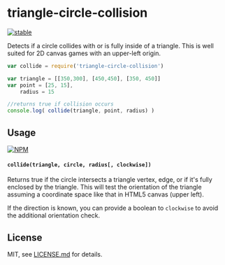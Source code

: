 # triangle-circle-collision

[![stable](http://badges.github.io/stability-badges/dist/stable.svg)](http://github.com/badges/stability-badges)

Detects if a circle collides with or is fully inside of a triangle. This is well suited for 2D canvas games with an upper-left origin. 

```js
var collide = require('triangle-circle-collision')

var triangle = [[350,300], [450,450], [350, 450]]
var point = [25, 15],
    radius = 15

//returns true if collision occurs
console.log( collide(triangle, point, radius) )
```

## Usage

[![NPM](https://nodei.co/npm/triangle-circle-collision.png)](https://nodei.co/npm/triangle-circle-collision/)

#### `collide(triangle, circle, radius[, clockwise])`

Returns true if the circle intersects a triangle vertex, edge, or if it's fully enclosed by the triangle. This will test the orientation of the triangle assuming a coordinate space like that in HTML5 canvas (upper left).

If the direction is known, you can provide a boolean to `clockwise` to avoid the additional orientation check. 

## License

MIT, see [LICENSE.md](http://github.com/mattdesl/triangle-circle-collision/blob/master/LICENSE.md) for details.
